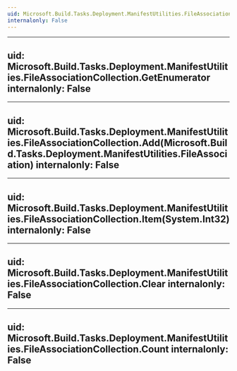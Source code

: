```yaml
---
uid: Microsoft.Build.Tasks.Deployment.ManifestUtilities.FileAssociationCollection
internalonly: False
---
```


---
uid: Microsoft.Build.Tasks.Deployment.ManifestUtilities.FileAssociationCollection.GetEnumerator
internalonly: False
---

---
uid: Microsoft.Build.Tasks.Deployment.ManifestUtilities.FileAssociationCollection.Add(Microsoft.Build.Tasks.Deployment.ManifestUtilities.FileAssociation)
internalonly: False
---

---
uid: Microsoft.Build.Tasks.Deployment.ManifestUtilities.FileAssociationCollection.Item(System.Int32)
internalonly: False
---

---
uid: Microsoft.Build.Tasks.Deployment.ManifestUtilities.FileAssociationCollection.Clear
internalonly: False
---

---
uid: Microsoft.Build.Tasks.Deployment.ManifestUtilities.FileAssociationCollection.Count
internalonly: False
---
